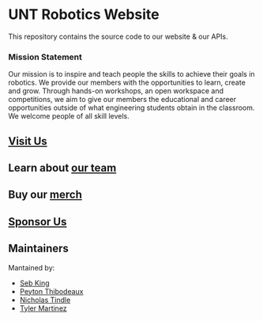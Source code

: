 # UNT Robotics Website

This repository contains the source code to our website & our APIs.

### Mission Statement
Our mission is to inspire and teach people the skills to achieve their goals in robotics. We provide our members with the opportunities to learn, create and grow. Through hands-on workshops, an open workspace and competitions, we aim to give our members the educational and career opportunities outside of what engineering students obtain in the classroom. We welcome people of all skill levels.

## [Visit Us](http://www.untrobotics.com)

## Learn about [our team](https://www.untrobotics.com/our-team)


## Buy our [merch](https://www.untrobotics.com/merch/)

## [Sponsor Us](https://www.untrobotics.com/sponsorships/)

## Maintainers
Mantained by: 
* [Seb King](https://github.com/sebastian-king)
* [Peyton Thibodeaux](https://github.com/peyton232)
* [Nicholas Tindle](https://github.com/ntindle)
* [Tyler Martinez](https://github.com/TylerAdamMartinez)
